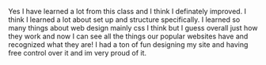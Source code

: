 Yes I have learned a lot from this class and I think I definately improved. I think I learned a lot about set up and structure specifically.
I learned so many things about web design mainly css I think but I guess overall just how they work and now I can see all the things our popular websites have and recognized what they are!
I had a ton of fun designing my site and having free control over it and im very proud of it.